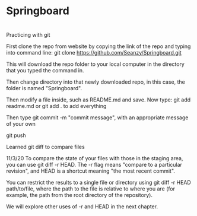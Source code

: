 # Springboard

#
Practicing with git

First clone the repo from website by copying the link of the repo and typing into command line: 
git clone https://github.com/Seanzy/Springboard.git

This will download the repo folder to your local computer in the directory that you typed the command in. 

Then change directory into that newly downloaded repo, in this case, the folder is named "Springboard".

Then modify a file inside, such as README.md and save. Now type:
git add readme.md or git add . to add everything

Then type git commit -m "commit message", with an appropriate message of your own

git push

Learned git diff to compare files

11/3/20
To compare the state of your files with those in the staging area, you can use git diff -r HEAD. The -r flag means "compare to a particular revision", and HEAD is a shortcut meaning "the most recent commit".

You can restrict the results to a single file or directory using git diff -r HEAD path/to/file, where the path to the file is relative to where you are (for example, the path from the root directory of the repository).

We will explore other uses of -r and HEAD in the next chapter.
